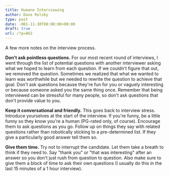 ```yaml
---
title: Humane Interviewing
author: Dave Rolsky
type: post
date: -001-11-30T00:00:00+00:00
draft: true
url: /?p=862
---
```

A few more notes on the interview process.

**Don't ask pointless questions.** For our most recent round of interviews, I went through the list of potential questions with another interviewer asking what we hoped to learn from each question. If we couldn't figure that out, we removed the question. Sometimes we realized that what we wanted to learn was worthwhile but we needed to rewrite the question to achieve that goal. Don't ask questions because they're fun for you or vaguely interesting or because someone asked you the same thing once. Remember that being interviewed can be stressful for many people, so don't ask questions that don't provide value to you.

**Keep it conversational and friendly.** This goes back to interview stress. Introduce yourselves at the start of the interview. If you're funny, be a little funny so they know you're a human (PG-rated only, of course). Encourage them to ask questions as you go. Follow up on things they say with related questions rather than robotically sticking to a pre-determined list. If they give a particularly good answer tell them so.

**Give them time.** Try not to interrupt the candidate. Let them take a breath to think if they need to. Say "thank you" or "that was interesting" after an answer so you don't just rush from question to question. Also make sure to give them a block of time to ask their own questions (I usually do this in the last 15 minutes of a 1 hour interview).